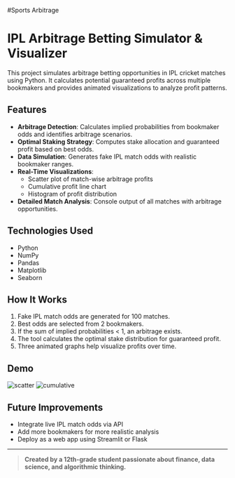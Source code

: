 #Sports Arbitrage

# IPL Arbitrage Betting Simulator & Visualizer

This project simulates arbitrage betting opportunities in IPL cricket matches using Python. It calculates potential guaranteed profits across multiple bookmakers and provides animated visualizations to analyze profit patterns.

## Features

- **Arbitrage Detection**: Calculates implied probabilities from bookmaker odds and identifies arbitrage scenarios.
- **Optimal Staking Strategy**: Computes stake allocation and guaranteed profit based on best odds.
- **Data Simulation**: Generates fake IPL match odds with realistic bookmaker ranges.
- **Real-Time Visualizations**:
  - Scatter plot of match-wise arbitrage profits
  - Cumulative profit line chart
  - Histogram of profit distribution
- **Detailed Match Analysis**: Console output of all matches with arbitrage opportunities.

## Technologies Used

- Python
- NumPy
- Pandas
- Matplotlib
- Seaborn

## How It Works

1. Fake IPL match odds are generated for 100 matches.
2. Best odds are selected from 2 bookmakers.
3. If the sum of implied probabilities < 1, an arbitrage exists.
4. The tool calculates the optimal stake distribution for guaranteed profit.
5. Three animated graphs help visualize profits over time.

## Demo

![scatter](https://imgur.com/a/iaSDlWj)
![cumulative](https://imgur.com/a/0X83LTi)

## Future Improvements

- Integrate live IPL match odds via API
- Add more bookmakers for more realistic analysis
- Deploy as a web app using Streamlit or Flask

---

> **Created by a 12th-grade student passionate about finance, data science, and algorithmic thinking.**

